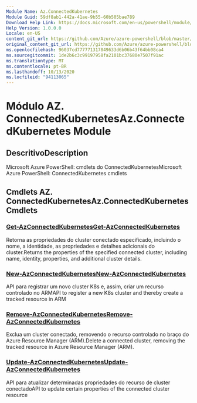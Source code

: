 ```yaml
---
Module Name: Az.ConnectedKubernetes
Module Guid: 59df8ab1-442a-41ae-9b55-60b505bae789
Download Help Link: https://docs.microsoft.com/en-us/powershell/module/az.connectedkubernetes
Help Version: 1.0.0.0
Locale: en-US
content_git_url: https://github.com/Azure/azure-powershell/blob/master/src/ConnectedKubernetes/help/Az.ConnectedKubernetes.md
original_content_git_url: https://github.com/Azure/azure-powershell/blob/master/src/ConnectedKubernetes/help/Az.ConnectedKubernetes.md
ms.openlocfilehash: 96037cd777771317849633d6b06b43f64bb08ca4
ms.sourcegitcommit: 1de2b6c3c99197958fa2101bc37680e7507f91ac
ms.translationtype: MT
ms.contentlocale: pt-BR
ms.lasthandoff: 10/13/2020
ms.locfileid: "94113065"
---
```

# <span data-ttu-id="ea53b-101">Módulo AZ. ConnectedKubernetes</span><span class="sxs-lookup"><span data-stu-id="ea53b-101">Az.ConnectedKubernetes Module</span></span>
## <span data-ttu-id="ea53b-102">Descritivo</span><span class="sxs-lookup"><span data-stu-id="ea53b-102">Description</span></span>
<span data-ttu-id="ea53b-103">Microsoft Azure PowerShell: cmdlets do ConnectedKubernetes</span><span class="sxs-lookup"><span data-stu-id="ea53b-103">Microsoft Azure PowerShell: ConnectedKubernetes cmdlets</span></span>

## <span data-ttu-id="ea53b-104">Cmdlets AZ. ConnectedKubernetes</span><span class="sxs-lookup"><span data-stu-id="ea53b-104">Az.ConnectedKubernetes Cmdlets</span></span>
### [<span data-ttu-id="ea53b-105">Get-AzConnectedKubernetes</span><span class="sxs-lookup"><span data-stu-id="ea53b-105">Get-AzConnectedKubernetes</span></span>](Get-AzConnectedKubernetes.md)
<span data-ttu-id="ea53b-106">Retorna as propriedades do cluster conectado especificado, incluindo o nome, a identidade, as propriedades e detalhes adicionais do cluster.</span><span class="sxs-lookup"><span data-stu-id="ea53b-106">Returns the properties of the specified connected cluster, including name, identity, properties, and additional cluster details.</span></span>

### [<span data-ttu-id="ea53b-107">New-AzConnectedKubernetes</span><span class="sxs-lookup"><span data-stu-id="ea53b-107">New-AzConnectedKubernetes</span></span>](New-AzConnectedKubernetes.md)
<span data-ttu-id="ea53b-108">API para registrar um novo cluster K8s e, assim, criar um recurso controlado no ARM</span><span class="sxs-lookup"><span data-stu-id="ea53b-108">API to register a new K8s cluster and thereby create a tracked resource in ARM</span></span>

### [<span data-ttu-id="ea53b-109">Remove-AzConnectedKubernetes</span><span class="sxs-lookup"><span data-stu-id="ea53b-109">Remove-AzConnectedKubernetes</span></span>](Remove-AzConnectedKubernetes.md)
<span data-ttu-id="ea53b-110">Exclua um cluster conectado, removendo o recurso controlado no braço do Azure Resource Manager (ARM).</span><span class="sxs-lookup"><span data-stu-id="ea53b-110">Delete a connected cluster, removing the tracked resource in Azure Resource Manager (ARM).</span></span>

### [<span data-ttu-id="ea53b-111">Update-AzConnectedKubernetes</span><span class="sxs-lookup"><span data-stu-id="ea53b-111">Update-AzConnectedKubernetes</span></span>](Update-AzConnectedKubernetes.md)
<span data-ttu-id="ea53b-112">API para atualizar determinadas propriedades do recurso de cluster conectado</span><span class="sxs-lookup"><span data-stu-id="ea53b-112">API to update certain properties of the connected cluster resource</span></span>

